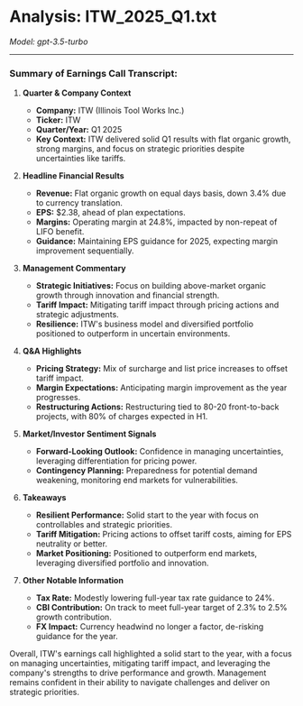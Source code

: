 # Analysis: ITW_2025_Q1.txt

*Model: gpt-3.5-turbo*

---

### Summary of Earnings Call Transcript:

1. **Quarter & Company Context**
   - **Company:** ITW (Illinois Tool Works Inc.)
   - **Ticker:** ITW
   - **Quarter/Year:** Q1 2025
   - **Key Context:** ITW delivered solid Q1 results with flat organic growth, strong margins, and focus on strategic priorities despite uncertainties like tariffs.

2. **Headline Financial Results**
   - **Revenue:** Flat organic growth on equal days basis, down 3.4% due to currency translation.
   - **EPS:** $2.38, ahead of plan expectations.
   - **Margins:** Operating margin at 24.8%, impacted by non-repeat of LIFO benefit.
   - **Guidance:** Maintaining EPS guidance for 2025, expecting margin improvement sequentially.

3. **Management Commentary**
   - **Strategic Initiatives:** Focus on building above-market organic growth through innovation and financial strength.
   - **Tariff Impact:** Mitigating tariff impact through pricing actions and strategic adjustments.
   - **Resilience:** ITW's business model and diversified portfolio positioned to outperform in uncertain environments.

4. **Q&A Highlights**
   - **Pricing Strategy:** Mix of surcharge and list price increases to offset tariff impact.
   - **Margin Expectations:** Anticipating margin improvement as the year progresses.
   - **Restructuring Actions:** Restructuring tied to 80-20 front-to-back projects, with 80% of charges expected in H1.

5. **Market/Investor Sentiment Signals**
   - **Forward-Looking Outlook:** Confidence in managing uncertainties, leveraging differentiation for pricing power.
   - **Contingency Planning:** Preparedness for potential demand weakening, monitoring end markets for vulnerabilities.

6. **Takeaways**
   - **Resilient Performance:** Solid start to the year with focus on controllables and strategic priorities.
   - **Tariff Mitigation:** Pricing actions to offset tariff costs, aiming for EPS neutrality or better.
   - **Market Positioning:** Positioned to outperform end markets, leveraging diversified portfolio and innovation.

7. **Other Notable Information**
   - **Tax Rate:** Modestly lowering full-year tax rate guidance to 24%.
   - **CBI Contribution:** On track to meet full-year target of 2.3% to 2.5% growth contribution.
   - **FX Impact:** Currency headwind no longer a factor, de-risking guidance for the year.

Overall, ITW's earnings call highlighted a solid start to the year, with a focus on managing uncertainties, mitigating tariff impact, and leveraging the company's strengths to drive performance and growth. Management remains confident in their ability to navigate challenges and deliver on strategic priorities.